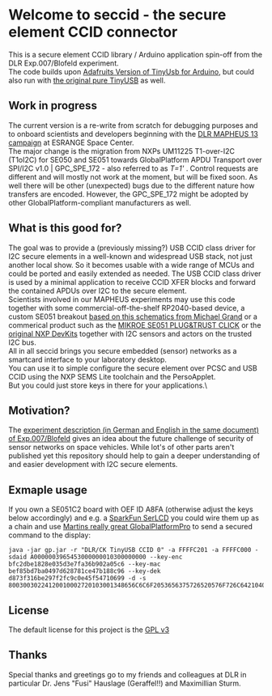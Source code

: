 # Welcome to seccid - the secure element CCID connector

This is a secure element CCID library / Arduino application spin-off from the DLR Exp.007/Blofeld experiment.\
The code builds upon [Adafruits Version of TinyUsb for Arduino](https://github.com/adafruit/Adafruit_TinyUSB_Arduino), but could also run with [the original pure TinyUSB](https://github.com/hathach/tinyusb) as well.

## Work in progress

The current version is a re-write from scratch for debugging purposes and to onboard scientists and developers beginning with the [DLR MAPHEUS 13 campaign](https://sscspace.com/esrange/rocket-ballon-activities/) at ESRANGE Space Center.\
The major change is the migration from NXPs UM11225 T1-over-I2C (T1oI2C) for SE050 and SE051 towards GlobalPlatform APDU Transport over SPI/I2C v1.0 | GPC_SPE_172 - also referred to as *T=1'* . Control requests are different and will mostly not work at the moment, but will be fixed soon. As well there will be other (unexpected) bugs due to the different nature how transfers are encoded. However, the GPC_SPE_172 might be adopted by other GlobalPlatform-compliant manufacturers as well.

## What is this good for?

The goal was to provide a (previously missing?) USB CCID class driver for I2C secure elements in a well-known and widespread USB stack, not just another local show. So it becomes usable with a wide range of MCUs and could be ported and easily extended as needed. The USB CCID class driver is used by a minimal application to receive CCID XFER blocks and forward the contained APDUs over I2C to the secure element.\
Scientists involved in our MAPHEUS experiments may use this code together with some commercial-off-the-shelf RP2040-based device, a custom SE051 breakout [based on this schematics from Michael Grand](https://github.com/mimok/se050-breakout) or a commerical product such as the [MIKROE SE051 PLUG&TRUST CLICK](https://www.mikroe.com/se051-plugtrust-click) or the [original NXP DevKits](https://nxp.com/SE051) together with I2C sensors and actors on the trusted I2C bus.\
All in all seccid brings you secure embedded (sensor) networks as a smartcard interface to your laboratory desktop.\
You can use it to simple configure the secure element over PCSC and USB CCID using the NXP SEMS Lite toolchain and the PersoApplet.\
But you could just store keys in there for your applications.\

## Motivation?

The [experiment description (in German and English in the same document) of Exp.007/Blofeld](blob/main/docs/Exp007_Blofled%20MP12%20Experiment%20Description%20de_en.pdf) gives an idea about the future challenge of security of sensor networks on space vehicles. While lot's of other parts aren't published yet this repository should help to gain a deeper understanding of and easier development with I2C secure elements.

## Exmaple usage

If you own a SE051C2 board with OEF ID A8FA (otherwise adjust the keys below accordingly) and e.g. a [SparkFun SerLCD](https://github.com/sparkfun/OpenLCD) you could wire them up as a chain and use [Martins really great GlobalPlatformPro](https://github.com/martinpaljak/GlobalPlatformPro) to send a secured command to the display:
```
java -jar gp.jar -r "DLR/CK TinyUSB CCID 0" -a FFFFC201 -a FFFFC000 -sdaid A0000003965453000000010300000000 --key-enc bfc2dbe1828e035d3e7fa36b902a05c6 --key-mac bef85bd7ba0497d628781ce47b188c96 --key-dek d873f316be297f2fc9c0e45f54710699 -d -s 80030030224120010002720103001348656C6C6F2053656375726520576F726C64210400020001
```

## License

The default license for this project is the [GPL v3](LICENSE.md)

## Thanks

Special thanks and greetings go to my friends and colleagues at DLR in particular Dr. Jens "Fusi" Hauslage (Geraffel!!) and Maximillian Sturm.


